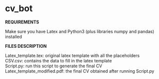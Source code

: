 # cv_bot

**REQUIREMENTS**

Make sure you have Latex and Python3 (plus libraries numpy and pandas) installed


**FILES DESCRIPTION**

Latex_template.tex: original latex template with all the placeholders\
CSV.csv: contains the data to fill in the latex template\
Script.py: run this script to generate the final CV\
Latex_template_modified.pdf: the final CV obtained after running Script.py

